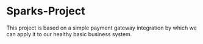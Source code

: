 # Sparks-Project
This project is based on a simple payment gateway integration by which we can apply it to our healthy basic business system.
